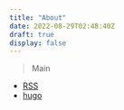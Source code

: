 ```yaml
---
title: "About"
date: 2022-08-29T02:48:40Z
draft: true
display: false
---
```


> Main



* [RSS](https://rssme.netlify.app/)
* [hugo](https://hugo.aiaide.com/)

